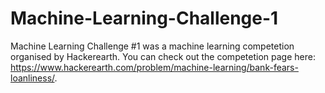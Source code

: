 # Machine-Learning-Challenge-1

Machine Learning Challenge #1 was a machine learning competetion organised by Hackerearth. You can check out the competetion page here: https://www.hackerearth.com/problem/machine-learning/bank-fears-loanliness/.

